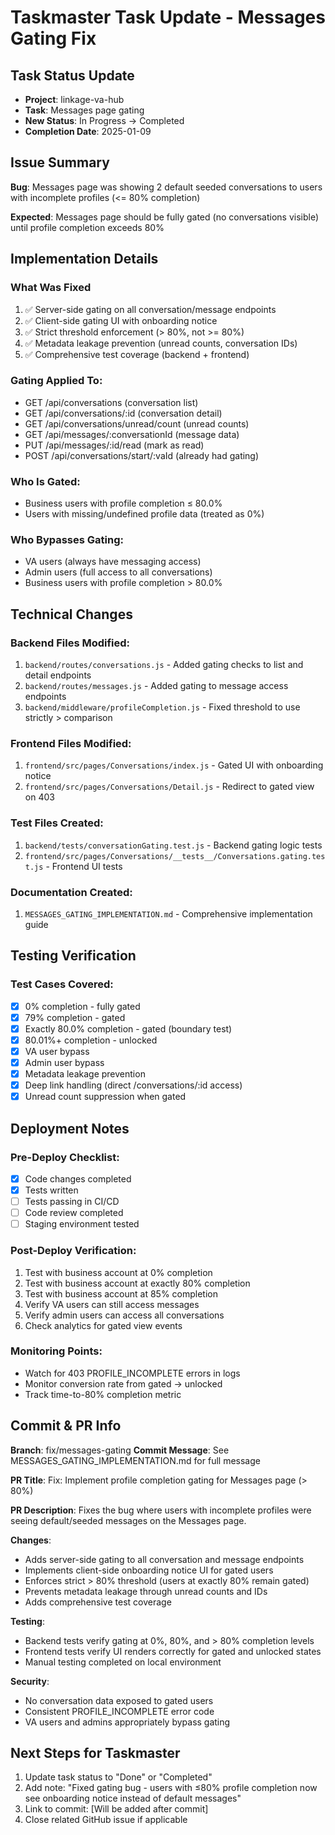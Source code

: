 # Taskmaster Task Update - Messages Gating Fix

## Task Status Update
- **Project**: linkage-va-hub
- **Task**: Messages page gating
- **New Status**: In Progress → Completed
- **Completion Date**: 2025-01-09

## Issue Summary
**Bug**: Messages page was showing 2 default seeded conversations to users with incomplete profiles (<= 80% completion)

**Expected**: Messages page should be fully gated (no conversations visible) until profile completion exceeds 80%

## Implementation Details

### What Was Fixed
1. ✅ Server-side gating on all conversation/message endpoints
2. ✅ Client-side gating UI with onboarding notice
3. ✅ Strict threshold enforcement (> 80%, not >= 80%)
4. ✅ Metadata leakage prevention (unread counts, conversation IDs)
5. ✅ Comprehensive test coverage (backend + frontend)

### Gating Applied To:
- GET /api/conversations (conversation list)
- GET /api/conversations/:id (conversation detail)
- GET /api/conversations/unread/count (unread counts)
- GET /api/messages/:conversationId (message data)
- PUT /api/messages/:id/read (mark as read)
- POST /api/conversations/start/:vaId (already had gating)

### Who Is Gated:
- Business users with profile completion ≤ 80.0%
- Users with missing/undefined profile data (treated as 0%)

### Who Bypasses Gating:
- VA users (always have messaging access)
- Admin users (full access to all conversations)
- Business users with profile completion > 80.0%

## Technical Changes

### Backend Files Modified:
1. `backend/routes/conversations.js` - Added gating checks to list and detail endpoints
2. `backend/routes/messages.js` - Added gating to message access endpoints
3. `backend/middleware/profileCompletion.js` - Fixed threshold to use strictly > comparison

### Frontend Files Modified:
1. `frontend/src/pages/Conversations/index.js` - Gated UI with onboarding notice
2. `frontend/src/pages/Conversations/Detail.js` - Redirect to gated view on 403

### Test Files Created:
1. `backend/tests/conversationGating.test.js` - Backend gating logic tests
2. `frontend/src/pages/Conversations/__tests__/Conversations.gating.test.js` - Frontend UI tests

### Documentation Created:
1. `MESSAGES_GATING_IMPLEMENTATION.md` - Comprehensive implementation guide

## Testing Verification

### Test Cases Covered:
- [x] 0% completion - fully gated
- [x] 79% completion - gated
- [x] Exactly 80.0% completion - gated (boundary test)
- [x] 80.01%+ completion - unlocked
- [x] VA user bypass
- [x] Admin user bypass
- [x] Metadata leakage prevention
- [x] Deep link handling (direct /conversations/:id access)
- [x] Unread count suppression when gated

## Deployment Notes

### Pre-Deploy Checklist:
- [x] Code changes completed
- [x] Tests written
- [ ] Tests passing in CI/CD
- [ ] Code review completed
- [ ] Staging environment tested

### Post-Deploy Verification:
1. Test with business account at 0% completion
2. Test with business account at exactly 80% completion
3. Test with business account at 85% completion
4. Verify VA users can still access messages
5. Verify admin users can access all conversations
6. Check analytics for gated view events

### Monitoring Points:
- Watch for 403 PROFILE_INCOMPLETE errors in logs
- Monitor conversion rate from gated → unlocked
- Track time-to-80% completion metric

## Commit & PR Info

**Branch**: fix/messages-gating
**Commit Message**: See MESSAGES_GATING_IMPLEMENTATION.md for full message

**PR Title**: Fix: Implement profile completion gating for Messages page (> 80%)

**PR Description**:
Fixes the bug where users with incomplete profiles were seeing default/seeded messages on the Messages page.

**Changes**:
- Adds server-side gating to all conversation and message endpoints
- Implements client-side onboarding notice UI for gated users
- Enforces strict > 80% threshold (users at exactly 80% remain gated)
- Prevents metadata leakage through unread counts and IDs
- Adds comprehensive test coverage

**Testing**:
- Backend tests verify gating at 0%, 80%, and > 80% completion levels
- Frontend tests verify UI renders correctly for gated and unlocked states
- Manual testing completed on local environment

**Security**:
- No conversation data exposed to gated users
- Consistent PROFILE_INCOMPLETE error code
- VA users and admins appropriately bypass gating

## Next Steps for Taskmaster
1. Update task status to "Done" or "Completed"
2. Add note: "Fixed gating bug - users with ≤80% profile completion now see onboarding notice instead of default messages"
3. Link to commit: [Will be added after commit]
4. Close related GitHub issue if applicable